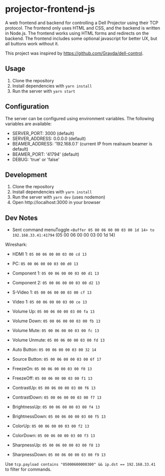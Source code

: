 # projector-frontend-js
A web frontend and backend for controlling a Dell Projector using their TCP protocol.
The frontend only uses HTML and CSS, and the backend is written in Node.js.
The frontend works using HTML forms and redirects on the backend.
The frontend includes some optional javascript for better UX, but all buttons work without it.

This project was inspired by https://github.com/Grayda/dell-control.

## Usage
1. Clone the repository
2. Install dependencies with `yarn install`
3. Run the server with `yarn start`

## Configuration
The server can be configured using environment variables.
The following variables are available:
- SERVER_PORT: 3000 (default)
- SERVER_ADDRESS: 0.0.0.0 (default)
- BEAMER_ADDRESS: '192.168.0.1' (current IP from realraum beamer is default)
- BEAMER_PORT: '41794' (default)
- DEBUG: 'true' or 'false'

## Development
1. Clone the repository
2. Install dependencies with `yarn install`
3. Run the server with `yarn dev` (uses nodemon)
4. Open http://localhost:3000 in your browser

## Dev Notes
- Sent command menuToggle `<Buffer 05 00 06 00 00 03 00 1d 14> to 192.168.33.41:41794` (05 00 06 00 00 03 00 1d 14)

Wireshark:
- HDMI 1: `05 00 06 00 00 03 00 cd 13`
- PC: `05 00 06 00 00 03 00 d0 13`
- Component 1: `05 00 06 00 00 03 00 d1 13`
- Component 2: `05 00 06 00 00 03 00 d2 13`
- S-Video 1: `05 00 06 00 00 03 00 cf 13`
- Video 1: `05 00 06 00 00 03 00 ce 13`

- Volume Up: `05 00 06 00 00 03 00 fa 13`
- Volume Down: `05 00 06 00 00 03 00 fb 13`
- Volume Mute: `05 00 06 00 00 03 00 fc 13`
- Volume Unmute: `05 00 06 00 00 03 00 fd 13`

- Auto Button: `05 00 06 00 00 03 00 32 14`
- Source Button: `05 00 06 00 00 03 00 6f 17`
- FreezeOn: `05 00 06 00 00 03 00 f0 13`
- FreezeOff: `05 00 06 00 00 03 00 f1 13`
- ContrastUp: `05 00 06 00 00 03 00 f6 13`
- ContrastDown: `05 00 06 00 00 03 00 f7 13`
- BrightnessUp: `05 00 06 00 00 03 00 f4 13`
- BrightnessDown: `05 00 06 00 00 03 00 f5 13`
- ColorUp: `05 00 06 00 00 03 00 f2 13`
- ColorDown: `05 00 06 00 00 03 00 f3 13`
- SharpnessUp: `05 00 06 00 00 03 00 f8 13`
- SharpnessDown: `05 00 06 00 00 03 00 f9 13`

Use `tcp.payload contains "05000600000300" && ip.dst == 192.168.33.41` to filter for commands.

